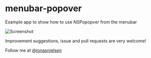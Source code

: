 menubar-popover
===============

Example app to show how to use NSPopopver from the menubar

![Screenshot](https://raw.github.com/JonasNielsen/menubar-popover/master/result.png)

Improvement suggestions, issue and pull requests are very welcome!

Follow me at [@jonasnielsen](http://twitter.com/jonasnielsen)
